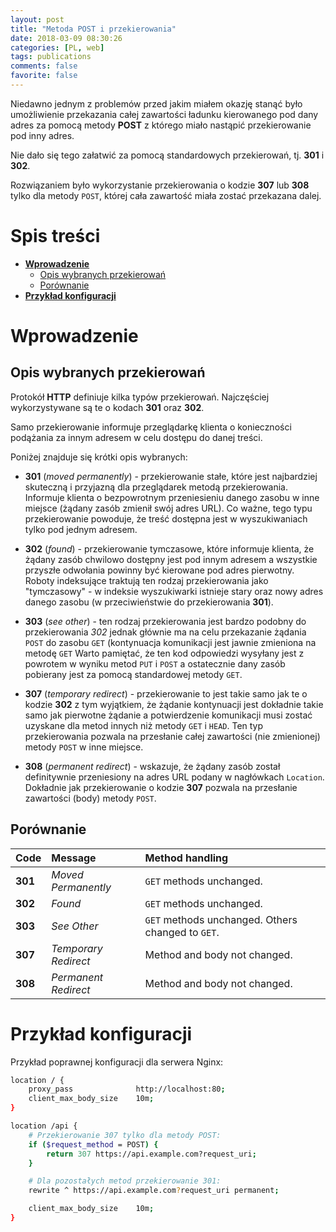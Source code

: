 ```yaml
---
layout: post
title: "Metoda POST i przekierowania"
date: 2018-03-09 08:30:26
categories: [PL, web]
tags: publications
comments: false
favorite: false
---
```


Niedawno jednym z problemów przed jakim miałem okazję stanąć było umożliwienie przekazania całej zawartości ładunku kierowanego pod dany adres za pomocą metody **POST** z którego miało nastąpić przekierowanie pod inny adres.

Nie dało się tego załatwić za pomocą standardowych przekierowań, tj. **301** i **302**.

Rozwiązaniem było wykorzystanie przekierowania o kodzie **307** lub **308** tylko dla metody `POST`, której cała zawartość miała zostać przekazana dalej.

# Spis treści

- **[Wprowadzenie](#wprowadzenie)**
  * [Opis wybranych przekierowań](#opis-wybranych-przekierowań)
  * [Porównanie](#porównanie)
- **[Przykład konfiguracji](#przykład-konfiguracji)**

# Wprowadzenie

## Opis wybranych przekierowań

Protokół **HTTP** definiuje kilka typów przekierowań. Najczęściej wykorzystywane są te o kodach **301** oraz **302**.

Samo przekierowanie informuje przeglądarkę klienta o konieczności podążania za innym adresem w celu dostępu do danej treści.

Poniżej znajduje się krótki opis wybranych:

- **301** (_moved permanently_) - przekierowanie stałe, które jest najbardziej skuteczną i przyjazną dla przeglądarek metodą przekierowania. Informuje klienta o bezpowrotnym przeniesieniu danego zasobu w inne miejsce (żądany zasób zmienił swój adres URL). Co ważne, tego typu przekierowanie powoduje, że treść dostępna jest w wyszukiwaniach tylko pod jednym adresem.

- **302** (_found_) - przekierowanie tymczasowe, które informuje klienta, że żądany zasób chwilowo dostępny jest pod innym adresem a wszystkie przyszłe odwołania powinny być kierowane pod adres pierwotny. Roboty indeksujące traktują ten rodzaj przekierowania jako "tymczasowy" - w indeksie wyszukiwarki istnieje stary oraz nowy adres danego zasobu (w przeciwieństwie do przekierowania **301**).

- **303** (_see other_) - ten rodzaj przekierowania jest bardzo podobny do przekierowania *302* jednak głównie ma na celu przekazanie żądania `POST` do zasobu `GET` (kontynuacja komunikacji jest jawnie zmieniona na metodę `GET` Warto pamiętać, że ten kod odpowiedzi wysyłany jest z powrotem w wyniku metod `PUT` i `POST` a ostatecznie dany zasób pobierany jest za pomocą standardowej metody `GET`.

- **307** (_temporary redirect_) - przekierowanie to jest takie samo jak te o kodzie **302** z tym wyjątkiem, że żądanie kontynuacji jest dokładnie takie samo jak pierwotne żądanie a potwierdzenie komunikacji musi zostać uzyskane dla metod innych niż metody `GET` i `HEAD`. Ten typ przekierowania pozwala na przesłanie całej zawartości (nie zmienionej) metody `POST` w inne miejsce.

- **308** (_permanent redirect_) - wskazuje, że żądany zasób został definitywnie przeniesiony na adres URL podany w nagłówkach `Location`. Dokładnie jak przekierowanie o kodzie **307** pozwala na przesłanie zawartości (body) metody `POST`.

## Porównanie

| <b>Code</b> | <b>Message</b> | <b>Method handling</b> |
| :---         | :---         | :---         |
| <b>301</b> | _Moved Permanently_ | `GET` methods unchanged. |
| <b>302</b> | _Found_ | `GET` methods unchanged. |
| <b>303</b> | _See Other_ | `GET` methods unchanged. Others changed to `GET`. |
| <b>307</b> | _Temporary Redirect_ | Method and body not changed. |
| <b>308</b> | _Permanent Redirect_ | Method and body not changed. |

# Przykład konfiguracji

Przykład poprawnej konfiguracji dla serwera Nginx:

```bash
location / {
    proxy_pass              http://localhost:80;
    client_max_body_size    10m;
}

location /api {
    # Przekierowanie 307 tylko dla metody POST:
    if ($request_method = POST) {
        return 307 https://api.example.com?request_uri;
    }

    # Dla pozostałych metod przekierowanie 301:
    rewrite ^ https://api.example.com?request_uri permanent;

    client_max_body_size    10m;
}
```
